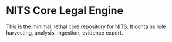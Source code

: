 # NITS Core Legal Engine

This is the minimal, lethal core repository for NITS.
It contains rule harvesting, analysis, ingestion, evidence export.
